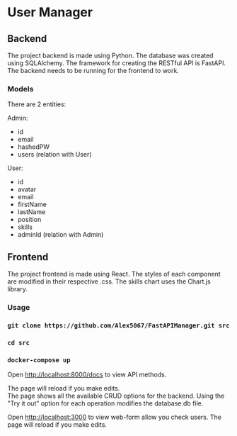 # User Manager

## Backend

The project backend is made using Python.
The database was created using SQLAlchemy.
The framework for creating the RESTful API is FastAPI.
The backend needs to be running for the frontend to work.

### Models

There are 2 entities:

Admin:
*   id
*   email
*   hashedPW
*   users (relation with User)

User:
*   id
*   avatar
*   email
*   firstName
*   lastName
*   position
*   skills
*   adminId (relation with Admin)

## Frontend

The project frontend is made using React.
The styles of each component are modified in their respective .css.
The skills chart uses the Chart.js library.

### Usage

### `git clone https://github.com/Alex5067/FastAPIManager.git src`
### `cd src`
### `docker-compose up`

Open [http://localhost:8000/docs](http://localhost:8000/docs) to view API methods.

The page will reload if you make edits.\
The page shows all the available CRUD options for the backend.
Using the "Try it out" option for each operation modifies the database.db file.


Open [http://localhost:3000](http://localhost:3000) to view web-form allow you check users.
The page will reload if you make edits.